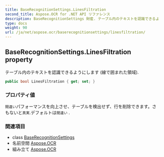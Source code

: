 ```yaml
---
title: BaseRecognitionSettings.LinesFiltration
second_title: Aspose.OCR for .NET API リファレンス
description: BaseRecognitionSettings 財産. テーブル内のテキストを認識できるようにします 線で囲まれた領域.
type: docs
weight: 90
url: /ja/net/aspose.ocr/baserecognitionsettings/linesfiltration/
---
```

## BaseRecognitionSettings.LinesFiltration property

テーブル内のテキストを認識できるようにします (線で囲まれた領域).

```csharp
public bool LinesFiltration { get; set; }
```

### プロパティ値

`間違い`パフォーマンスを向上させ、テーブルを検出せず、行を削除できます。さもないと`真実`.デフォルトは`間違い` .

### 関連項目

* class [BaseRecognitionSettings](../)
* 名前空間 [Aspose.OCR](../../baserecognitionsettings/)
* 組み立て [Aspose.OCR](../../../)


